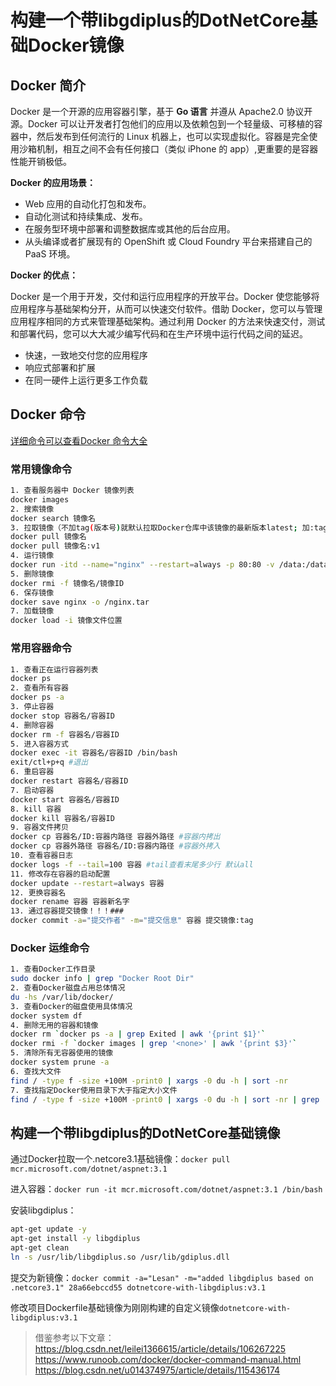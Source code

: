 # 构建一个带libgdiplus的DotNetCore基础Docker镜像


## Docker 简介

Docker 是一个开源的应用容器引擎，基于 **Go 语言** 并遵从 Apache2.0 协议开源。Docker 可以让开发者打包他们的应用以及依赖包到一个轻量级、可移植的容器中，然后发布到任何流行的 Linux 机器上，也可以实现虚拟化。容器是完全使用沙箱机制，相互之间不会有任何接口（类似 iPhone 的 app）,更重要的是容器性能开销极低。

**Docker 的应用场景：**

- Web 应用的自动化打包和发布。
- 自动化测试和持续集成、发布。
- 在服务型环境中部署和调整数据库或其他的后台应用。
- 从头编译或者扩展现有的 OpenShift 或 Cloud Foundry 平台来搭建自己的 PaaS 环境。

**Docker 的优点：**

Docker 是一个用于开发，交付和运行应用程序的开放平台。Docker 使您能够将应用程序与基础架构分开，从而可以快速交付软件。借助 Docker，您可以与管理应用程序相同的方式来管理基础架构。通过利用 Docker 的方法来快速交付，测试和部署代码，您可以大大减少编写代码和在生产环境中运行代码之间的延迟。

- 快速，一致地交付您的应用程序
- 响应式部署和扩展
- 在同一硬件上运行更多工作负载

## Docker 命令

[详细命令可以查看Docker 命令大全](https://www.runoob.com/docker/docker-command-manual.html)

### 常用镜像命令

```bash
1. 查看服务器中 Docker 镜像列表
docker images
2. 搜索镜像
docker search 镜像名
3. 拉取镜像（不加tag(版本号)就默认拉取Docker仓库中该镜像的最新版本latest; 加:tag则是拉取指定版本）
docker pull 镜像名
docker pull 镜像名:v1
4. 运行镜像
docker run -itd --name="nginx" --restart=always -p 80:80 -v /data:/data nginx:latest
5. 删除镜像
docker rmi -f 镜像名/镜像ID
6. 保存镜像
docker save nginx -o /nginx.tar
7. 加载镜像
docker load -i 镜像文件位置
```

### 常用容器命令

```bash
1. 查看正在运行容器列表
docker ps
2. 查看所有容器
docker ps -a
3. 停止容器
docker stop 容器名/容器ID
4. 删除容器
docker rm -f 容器名/容器ID
5. 进入容器方式
docker exec -it 容器名/容器ID /bin/bash
exit/ctl+p+q #退出
6. 重启容器
docker restart 容器名/容器ID
7. 启动容器
docker start 容器名/容器ID
8. kill 容器
docker kill 容器名/容器ID
9. 容器文件拷贝
docker cp 容器名/ID:容器内路径 容器外路径 #容器内拷出
docker cp 容器外路径 容器名/ID:容器内路径 #容器外拷入
10. 查看容器日志
docker logs -f --tail=100 容器 #tail查看末尾多少行 默认all
11. 修改存在容器的启动配置
docker update --restart=always 容器
12. 更换容器名
docker rename 容器 容器新名字
13. 通过容器提交镜像！！！###
docker commit -a="提交作者" -m="提交信息" 容器 提交镜像:tag
```

### Docker 运维命令

```bash
1. 查看Docker工作目录
sudo docker info | grep "Docker Root Dir"
2. 查看Docker磁盘占用总体情况
du -hs /var/lib/docker/
3. 查看Docker的磁盘使用具体情况
docker system df
4. 删除无用的容器和镜像
docker rm `docker ps -a | grep Exited | awk '{print $1}'`
docker rmi -f `docker images | grep '<none>' | awk '{print $3}'`
5. 清除所有无容器使用的镜像
docker system prune -a
6. 查找大文件
find / -type f -size +100M -print0 | xargs -0 du -h | sort -nr
7. 查找指定Docker使用目录下大于指定大小文件
find / -type f -size +100M -print0 | xargs -0 du -h | sort -nr | grep '/var/lib/docker/overlap2/*'
```

## 构建一个带libgdiplus的DotNetCore基础镜像

通过Docker拉取一个.netcore3.1基础镜像：`docker pull mcr.microsoft.com/dotnet/aspnet:3.1`

进入容器：`docker run -it mcr.microsoft.com/dotnet/aspnet:3.1 /bin/bash `

安装libgdiplus：

```bash
apt-get update -y
apt-get install -y libgdiplus
apt-get clean
ln -s /usr/lib/libgdiplus.so /usr/lib/gdiplus.dll
```

提交为新镜像：`docker commit -a="Lesan" -m="added libgdiplus based on .netcore3.1" 28a66ebccd55 dotnetcore-with-libgdiplus:v3.1`

修改项目Dockerfile基础镜像为刚刚构建的自定义镜像`dotnetcore-with-libgdiplus:v3.1`

> 借鉴参考以下文章：
> https://blog.csdn.net/leilei1366615/article/details/106267225
> https://www.runoob.com/docker/docker-command-manual.html
> https://blog.csdn.net/u014374975/article/details/115436174


